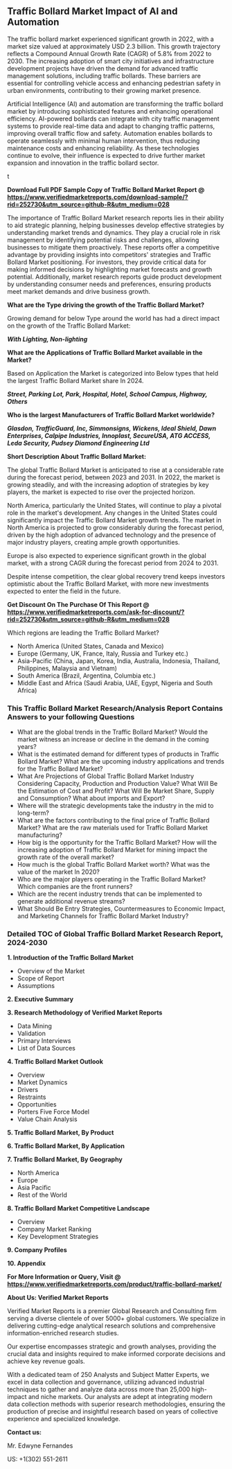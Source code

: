 <h2>Traffic Bollard Market Impact of AI and Automation</h2><p>The traffic bollard market experienced significant growth in 2022, with a market size valued at approximately USD 2.3 billion. This growth trajectory reflects a Compound Annual Growth Rate (CAGR) of 5.8% from 2022 to 2030. The increasing adoption of smart city initiatives and infrastructure development projects have driven the demand for advanced traffic management solutions, including traffic bollards. These barriers are essential for controlling vehicle access and enhancing pedestrian safety in urban environments, contributing to their growing market presence.</p><p>Artificial Intelligence (AI) and automation are transforming the traffic bollard market by introducing sophisticated features and enhancing operational efficiency. AI-powered bollards can integrate with city traffic management systems to provide real-time data and adapt to changing traffic patterns, improving overall traffic flow and safety. Automation enables bollards to operate seamlessly with minimal human intervention, thus reducing maintenance costs and enhancing reliability. As these technologies continue to evolve, their influence is expected to drive further market expansion and innovation in the traffic bollard sector.</p>t</p><p id="" class=""><strong>Download Full PDF Sample Copy of Traffic Bollard Market Report @ <a href="https://www.verifiedmarketreports.com/download-sample/?rid=252730&utm_source=github-R&utm_medium=028" target="_blank">https://www.verifiedmarketreports.com/download-sample/?rid=252730&utm_source=github-R&utm_medium=028</a></strong></p><p>The importance of&nbsp;Traffic Bollard Market research reports lies in their ability to aid strategic planning, helping businesses develop effective strategies by understanding market trends and dynamics. They play a crucial role in risk management by identifying potential risks and challenges, allowing businesses to mitigate them proactively. These reports offer a competitive advantage by providing insights into competitors' strategies and Traffic Bollard Market positioning. For investors, they provide critical data for making informed decisions by highlighting market forecasts and growth potential. Additionally, market research reports guide product development by understanding consumer needs and preferences, ensuring products meet market demands and drive business growth.</p><p><strong>What are the&nbsp;Type driving the growth of the Traffic Bollard Market?</strong></p><p id="" class="">Growing demand for below Type around the world has had a direct impact on the growth of the Traffic Bollard Market:</p><em><strong>With Lighting, Non-lighting</strong></em></p><strong>What are the&nbsp;Applications&nbsp;of Traffic Bollard Market available in the Market?</strong></p><p id="" class="">Based on Application the Market is categorized into Below types that held the largest Traffic Bollard Market share In 2024.</p><em><strong>Street, Parking Lot, Park, Hospital, Hotel, School Campus, Highway, Others</strong></em></p><strong>Who is the largest Manufacturers of Traffic Bollard Market worldwide?</strong></p><p><em><strong>Glasdon, TrafficGuard, Inc, Simmonsigns, Wickens, Ideal Shield, Dawn Enterprises, Calpipe Industries, Innoplast, SecureUSA, ATG ACCESS, Leda Security, Pudsey Diamond Engineering Ltd</strong></em></p><p id="" class=""><strong>Short Description About Traffic Bollard Market:</strong></p><p>The global Traffic Bollard Market is anticipated to rise at a considerable rate during the forecast period, between 2023 and 2031. In 2022, the market is growing steadily, and with the increasing adoption of strategies by key players, the market is expected to rise over the projected horizon.</p><p>North America, particularly the United States, will continue to play a pivotal role in the market's development. Any changes in the United States could significantly impact the Traffic Bollard Market growth trends. The market in North America is projected to grow considerably during the forecast period, driven by the high adoption of advanced technology and the presence of major industry players, creating ample growth opportunities.</p><p>Europe is also expected to experience significant growth in the global market, with a strong CAGR during the forecast period from 2024 to 2031.</p><p>Despite intense competition, the clear global recovery trend keeps investors optimistic about the Traffic Bollard Market, with more new investments expected to enter the field in the future.</p><p id="" class=""><strong>Get Discount On The Purchase Of This Report @ <a href="https://www.verifiedmarketreports.com/ask-for-discount/?rid=252730&utm_source=github-R&utm_medium=028" target="_blank">https://www.verifiedmarketreports.com/ask-for-discount/?rid=252730&utm_source=github-R&utm_medium=028</a></strong></p>Which regions are leading the Traffic Bollard Market?</p><ul><li>North America (United States, Canada and Mexico)</li><li>Europe (Germany, UK, France, Italy, Russia and Turkey etc.)</li><li>Asia-Pacific (China, Japan, Korea, India, Australia, Indonesia, Thailand, Philippines, Malaysia and Vietnam)</li><li>South America (Brazil, Argentina, Columbia etc.)</li><li>Middle East and Africa (Saudi Arabia, UAE, Egypt, Nigeria and South Africa)</li></ul><h3 id="" class="">This Traffic Bollard Market Research/Analysis Report Contains Answers to your following Questions</h3><ul><li>What are the global trends in the Traffic Bollard Market? Would the market witness an increase or decline in the demand in the coming years?</li><li>What is the estimated demand for different types of products in Traffic Bollard Market? What are the upcoming industry applications and trends for the Traffic Bollard Market?</li><li>What Are Projections of Global Traffic Bollard Market Industry Considering Capacity, Production and Production Value? What Will Be the Estimation of Cost and Profit? What Will Be Market Share, Supply and Consumption? What about imports and Export?</li><li>Where will the strategic developments take the industry in the mid to long-term?</li><li>What are the factors contributing to the final price of Traffic Bollard Market? What are the raw materials used for Traffic Bollard Market manufacturing?</li><li>How big is the opportunity for the Traffic Bollard Market? How will the increasing adoption of Traffic Bollard Market for mining impact the growth rate of the overall market?</li><li>How much is the global Traffic Bollard Market worth? What was the value of the market In 2020?</li><li>Who are the major players operating in the Traffic Bollard Market? Which companies are the front runners?</li><li>Which are the recent industry trends that can be implemented to generate additional revenue streams?</li><li>What Should Be Entry Strategies, Countermeasures to Economic Impact, and Marketing Channels for Traffic Bollard Market Industry?</li></ul><h3 id="" class="">Detailed TOC of Global Traffic Bollard Market Research Report, 2024-2030</h3><p id="" class=""><strong>1. Introduction of the Traffic Bollard Market</strong></p><ul><li>Overview of the Market</li><li>Scope of Report</li><li>Assumptions</li></ul><p id="" class=""><strong>2. Executive Summary</strong></p><p id="" class=""><strong>3. Research Methodology of Verified Market Reports</strong></p><ul><li>Data Mining</li><li>Validation</li><li>Primary Interviews</li><li>List of Data Sources</li></ul><p id="" class=""><strong>4. Traffic Bollard Market Outlook</strong></p><ul><li>Overview</li><li>Market Dynamics</li><li>Drivers</li><li>Restraints</li><li>Opportunities</li><li>Porters Five Force Model</li><li>Value Chain Analysis</li></ul><p id="" class=""><strong>5. Traffic Bollard Market, By Product</strong></p><p id="" class=""><strong>6. Traffic Bollard Market, By Application</strong></p><p id="" class=""><strong>7. Traffic Bollard Market, By Geography</strong></p><ul><li>North America</li><li>Europe</li><li>Asia Pacific</li><li>Rest of the World</li></ul><p id="" class=""><strong>8. Traffic Bollard Market Competitive Landscape</strong></p><ul><li>Overview</li><li>Company Market Ranking</li><li>Key Development Strategies</li></ul><p id="" class=""><strong>9. Company Profiles</strong></p><p id="" class=""><strong>10. Appendix</strong></p><p id="" class=""><strong>For More Information or Query, Visit @ <a href="https://www.verifiedmarketreports.com/product/traffic-bollard-market/" target="_blank">https://www.verifiedmarketreports.com/product/traffic-bollard-market/</a></strong></p><p id="" class=""><strong>About Us: Verified Market Reports</strong></p><p id="" class="">Verified Market Reports is a premier Global Research and Consulting firm serving a diverse clientele of over 5000+ global customers. We specialize in delivering cutting-edge analytical research solutions and comprehensive information-enriched research studies.</p><p id="" class="">Our expertise encompasses strategic and growth analyses, providing the crucial data and insights required to make informed corporate decisions and achieve key revenue goals.</p><p id="" class="">With a dedicated team of 250 Analysts and Subject Matter Experts, we excel in data collection and governance, utilizing advanced industrial techniques to gather and analyze data across more than 25,000 high-impact and niche markets. Our analysts are adept at integrating modern data collection methods with superior research methodologies, ensuring the production of precise and insightful research based on years of collective experience and specialized knowledge.</p><p id="" class=""><strong>Contact us:</strong></p><p id="" class="">Mr. Edwyne Fernandes</p><p id="" class="">US: +1(302) 551-2611</p>